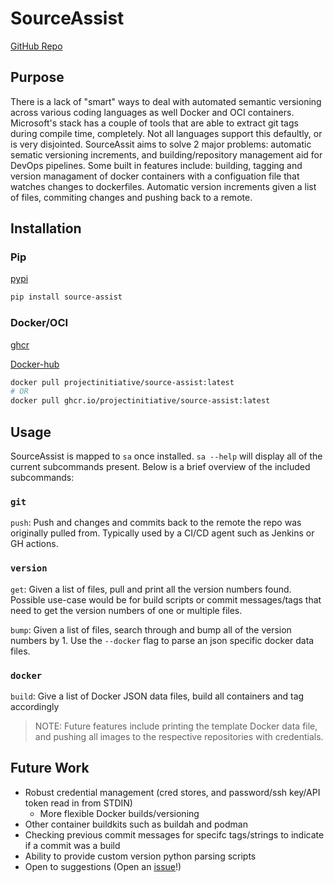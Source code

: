 # SourceAssist

[GitHub Repo](https://github.com/ProjectInitiative/SourceAssist)

## Purpose 

There is a lack of "smart" ways to deal with automated semantic versioning across various coding languages as well Docker and OCI containers. Microsoft's stack has a couple of tools that are able to extract git tags during compile time, completely. Not all languages support this defaultly, or is very disjointed. SourceAssit aims to solve 2 major problems: automatic sematic versioning increments, and building/repository management aid for DevOps pipelines. Some built in features include: building, tagging and version managament of docker containers with a configuation file that watches changes to dockerfiles. Automatic version increments given a list of files, commiting changes and pushing back to a remote.

## Installation

### Pip

[pypi](https://pypi.org/project/source-assist/)

```bash
pip install source-assist
```

### Docker/OCI

[ghcr](https://github.com/ProjectInitiative/SourceAssist/pkgs/container/source-assist)

[Docker-hub](https://hub.docker.com/repository/docker/projectinitiative/source-assist)

```bash
docker pull projectinitiative/source-assist:latest
# OR
docker pull ghcr.io/projectinitiative/source-assist:latest
```

## Usage

SourceAssist is mapped to `sa` once installed. 
`sa --help` will display all of the current subcommands present. Below is a brief overview of the included subcommands:

### `git`

`push`: Push and changes and commits back to the remote the repo was originally pulled from. Typically used by a CI/CD agent such as Jenkins or GH actions.

### `version`

`get`: Given a list of files, pull and print all the version numbers found. Possible use-case would be for build scripts or commit messages/tags that need to get the version numbers of one or multiple files.

`bump`: Given a list of files, search through and bump all of the version numbers by 1. Use the `--docker` flag to parse an json specific docker data files. 


### `docker`

`build`: Give a list of Docker JSON data files, build all containers and tag accordingly

>NOTE: Future features include printing the template Docker data file, and pushing all images to the respective repositories with credentials.

## Future Work

* Robust credential management (cred stores, and password/ssh key/API token read in from STDIN)
    * More flexible Docker builds/versioning
* Other container buildkits such as buildah and podman
* Checking previous commit messages for specifc tags/strings to indicate if a commit was a build
* Ability to provide custom version python parsing scripts
* Open to suggestions (Open an [issue](https://github.com/ProjectInitiative/SourceAssist/issues/new/choose)!)